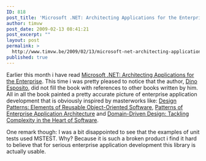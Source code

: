 ```yaml
---
ID: 818
post_title: 'Microsoft .NET: Architecting Applications for the Enterprise'
author: timvw
post_date: 2009-02-13 08:41:21
post_excerpt: ""
layout: post
permalink: >
  http://www.timvw.be/2009/02/13/microsoft-net-architecting-applications-for-the-enterprise/
published: true
---
```

<p>Earlier this month i have read <a href="http://www.amazon.com/Microsoft%C2%AE-NET-Architecting-Applications-PRO-Developer/dp/073562609X">Microsoft .NET: Architecting Applications for the Enterprise</a>. This time i was pretty pleased to notice that the author, <a href="http://weblogs.asp.net/despos/">Dino Esposito</a>, did not fill the book with references to other books written by him. All in all the book painted a pretty accurate picture of enterprise application development that is obviously inspired by masterworks like: <a href="http://www.amazon.com/Design-Patterns-Object-Oriented-Addison-Wesley-Professional/dp/0201633612">Design Patterns: Elements of Reusable Object-Oriented Software</a>, <a href="http://www.amazon.com/Enterprise-Application-Architecture-Addison-Wesley-Signature/dp/0321127420">Patterns of Enterprise Application Architecture</a> and <a href="http://www.amazon.com/Domain-Driven-Design-Tackling-Complexity-Software/dp/0321125215">Domain-Driven Design: Tackling Complexity in the Heart of Software</a>.</p>

<p>One remark though: I was a bit disappointed to see that the examples of unit tests used MSTEST. Why? Because it is such a broken product i find it hard to believe that for serious enterprise application development this library is actually usable.</p>